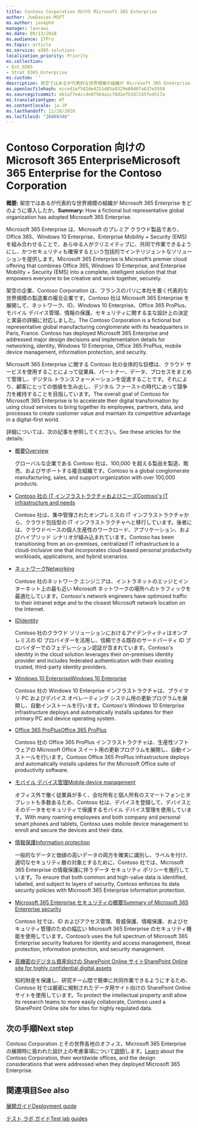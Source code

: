 ```yaml
---
title: Contoso Corporation 向けの Microsoft 365 Enterprise
author: JoeDavies-MSFT
ms.author: josephd
manager: laurawi
ms.date: 09/13/2018
ms.audience: ITPro
ms.topic: article
ms.service: o365-solutions
localization_priority: Priority
ms.collection:
- Ent_O365
- Strat_O365_Enterprise
ms.custom: ''
description: 架空ではあるが代表的な世界規模の組織が Microsoft 365 Enterprise をどのように導入したか。
ms.openlocfilehash: ecced1ef542de4251d85a9329e80d8fa637e5558
ms.sourcegitcommit: eb1a77e4cc4e8f564a1c78d2ef53d7245fe4517a
ms.translationtype: HT
ms.contentlocale: ja-JP
ms.lasthandoff: 11/28/2018
ms.locfileid: "26869346"
---
```

# <a name="microsoft-365-enterprise-for-the-contoso-corporation"></a><span data-ttu-id="8ae69-103">Contoso Corporation 向けの Microsoft 365 Enterprise</span><span class="sxs-lookup"><span data-stu-id="8ae69-103">Microsoft 365 Enterprise for the Contoso Corporation</span></span>

<span data-ttu-id="8ae69-104">**概要:** 架空ではあるが代表的な世界規模の組織が Microsoft 365 Enterprise をどのように導入したか。</span><span class="sxs-lookup"><span data-stu-id="8ae69-104">**Summary:** How a fictional but representative global organization has adopted Microsoft 365 Enterprise.</span></span>

<span data-ttu-id="8ae69-105">Microsoft 365 Enterprise は、Microsoft のプレミア クラウド製品であり、Office 365、Windows 10 Enterprise、Enterprise Mobility + Security (EMS) を組み合わせることで、あらゆる人がクリエイティブに、共同で作業できるようにし、かつセキュリティも確保するという包括的でインテリジェントなソリューションを提供します。</span><span class="sxs-lookup"><span data-stu-id="8ae69-105">Microsoft 365 Enterprise is Microsoft’s premier cloud offering that combines Office 365, Windows 10 Enterprise, and Enterprise Mobility + Security (EMS) into a complete, intelligent solution that that empowers everyone to be creative and work together, securely.</span></span> 

<span data-ttu-id="8ae69-p101">架空の企業、Contoso Corporation は、フランスのパリに本社を置く代表的な世界規模の製造業の複合企業です。Contoso 社は Microsoft 365 Enterprise を展開して、ネットワーク、ID、Windows 10 Enterprise、Office 365 ProPlus、モバイル デバイス管理、情報の保護、セキュリティに関する主な設計上の決定と実装の詳細に対応しました。</span><span class="sxs-lookup"><span data-stu-id="8ae69-p101">The Contoso Corporation is a fictional but representative global manufacturing conglomerate with its headquarters in Paris, France. Contoso has deployed Microsoft 365 Enterprise and addressed major design decisions and implementation details for networking, identity, Windows 10 Enterprise, Office 365 ProPlus, mobile device management, information protection, and security.</span></span> 

<span data-ttu-id="8ae69-108">Microsoft 365 Enterprise に関する Contoso 社の全体的な目標は、クラウド サービスを使用することによって従業員、パートナー、データ、プロセスをまとめて管理し、デジタル トランスフォーメーションを促進することです。それにより、顧客にとっての価値を生み出し、デジタル ファーストの時代にあって競争力を維持することを目指しています。</span><span class="sxs-lookup"><span data-stu-id="8ae69-108">The overall goal of Contoso for Microsoft 365 Enterprise is to accelerate their digital transformation by using cloud services to bring together its employees, partners, data, and processes to create customer value and maintain its competitive advantage in a digital-first world.</span></span>

<span data-ttu-id="8ae69-109">詳細については、次の記事を参照してください。</span><span class="sxs-lookup"><span data-stu-id="8ae69-109">See these articles for the details:</span></span>

- [<span data-ttu-id="8ae69-110">概要</span><span class="sxs-lookup"><span data-stu-id="8ae69-110">Overview</span></span>](contoso-overview.md)

  <span data-ttu-id="8ae69-111">グローバルな企業である Contoso 社は、100,000 を超える製品を製造、販売、およびサポートする複合組織です。</span><span class="sxs-lookup"><span data-stu-id="8ae69-111">Contoso is a global conglomerate manufacturing, sales, and support organization with over 100,000 products.</span></span>

- [<span data-ttu-id="8ae69-112">Contoso 社の IT インフラストラクチャおよびニーズ</span><span class="sxs-lookup"><span data-stu-id="8ae69-112">Contoso's IT infrastructure and needs</span></span>](contoso-infra-needs.md)

  <span data-ttu-id="8ae69-113">Contoso 社は、集中管理されたオンプレミスの IT インフラストラクチャから、クラウド包括型の IT インフラストラクチャへと移行しています。後者には、クラウドベースの個人生産性のワークロード、アプリケーション、およびハイブリッド シナリオが組み込まれています。</span><span class="sxs-lookup"><span data-stu-id="8ae69-113">Contoso has been transitioning from an on-premises, centralized IT infrastructure to a cloud-inclusive one that incorporates cloud-based personal productivity workloads, applications, and hybrid scenarios.</span></span>

- [<span data-ttu-id="8ae69-114">ネットワーク</span><span class="sxs-lookup"><span data-stu-id="8ae69-114">Networking</span></span>](contoso-networking.md)

  <span data-ttu-id="8ae69-115">Contoso 社のネットワーク エンジニアは、イントラネットのエッジとインターネット上の最も近い Microsoft ネットワークの場所へのトラフィックを最適化しています。</span><span class="sxs-lookup"><span data-stu-id="8ae69-115">Contoso's network engineers have optimized traffic to their intranet edge and to the closest Microsoft network location on the Internet.</span></span>

- [<span data-ttu-id="8ae69-116">ID</span><span class="sxs-lookup"><span data-stu-id="8ae69-116">Identity</span></span>](contoso-identity.md)

  <span data-ttu-id="8ae69-117">Contoso 社のクラウド ソリューションにおけるアイデンティティはオンプレミスの ID プロバイダーを活用し、信頼できる既存のサードパーティ ID プロバイダーでのフェデレーション認証が含まれています。</span><span class="sxs-lookup"><span data-stu-id="8ae69-117">Contoso's identity in the cloud solution leverages their on-premises identity provider and includes federated authentication with their existing trusted, third-party identity providers.</span></span>

- [<span data-ttu-id="8ae69-118">Windows 10 Enterprise</span><span class="sxs-lookup"><span data-stu-id="8ae69-118">Windows 10 Enterprise</span></span>](contoso-win10.md)

  <span data-ttu-id="8ae69-119">Contoso 社の Windows 10 Enterprise インフラストラクチャは、プライマリ PC およびデバイス オペレーティング システム用の更新プログラムを展開し、自動インストールを行います。</span><span class="sxs-lookup"><span data-stu-id="8ae69-119">Contoso's Windows 10 Enterprise infrastructure deploys and automatically installs updates for their primary PC and device operating system.</span></span>

- [<span data-ttu-id="8ae69-120">Office 365 ProPlus</span><span class="sxs-lookup"><span data-stu-id="8ae69-120">Office 365 ProPlus</span></span>](contoso-o365pp.md)

  <span data-ttu-id="8ae69-121">Contoso 社の Office 365 ProPlus インフラストラクチャは、生産性ソフトウェアの Microsoft Office スイート用の更新プログラムを展開し、自動インストールを行います。</span><span class="sxs-lookup"><span data-stu-id="8ae69-121">Contoso Office 365 ProPlus infrastructure deploys and automatically installs updates for the Microsoft Office suite of productivity software.</span></span>

- [<span data-ttu-id="8ae69-122">モバイル デバイス管理</span><span class="sxs-lookup"><span data-stu-id="8ae69-122">Mobile device management</span></span>](contoso-mdm.md)

  <span data-ttu-id="8ae69-123">オフィス外で働く従業員が多く、会社所有と個人所有のスマートフォンとタブレットも多数あるため、Contoso 社は、デバイスを登録して、デバイスとそのデータをセキュリティで保護するモバイル デバイス管理を使用しています。</span><span class="sxs-lookup"><span data-stu-id="8ae69-123">With many roaming employees and both company and personal smart phones and tablets, Contoso uses mobile device management to enroll and secure the devices and their data.</span></span>

- [<span data-ttu-id="8ae69-124">情報保護</span><span class="sxs-lookup"><span data-stu-id="8ae69-124">Information protection</span></span>](contoso-info-protect.md)

  <span data-ttu-id="8ae69-125">一般的なデータと価値の高いデータの両方を確実に識別し、ラベルを付け、適切なセキュリティ層の対象とするために、Contoso 社では、Microsoft 365 Enterprise の情報保護に伴うデータ セキュリティ ポリシーを施行しています。</span><span class="sxs-lookup"><span data-stu-id="8ae69-125">To ensure that both common and high-value data is identified, labeled, and subject to layers of security, Contoso enforces its data security policies with Microsoft 365 Enterprise information protection.</span></span>

- [<span data-ttu-id="8ae69-126">Microsoft 365 Enterprise セキュリティの概要</span><span class="sxs-lookup"><span data-stu-id="8ae69-126">Summary of Microsoft 365 Enterprise security</span></span>](contoso-security-summary.md)

  <span data-ttu-id="8ae69-127">Contoso 社では、ID およびアクセス管理、脅威保護、情報保護、およびセキュリティ管理のための幅広い Microsoft 365 Enterprise のセキュリティ機能を使用しています。</span><span class="sxs-lookup"><span data-stu-id="8ae69-127">Contoso’s uses the full spectrum of Microsoft 365 Enterprise security features for identity and access management, threat protection, information protection, and security management.</span></span>

- [<span data-ttu-id="8ae69-128">高機密のデジタル資産向けの SharePoint Online サイト</span><span class="sxs-lookup"><span data-stu-id="8ae69-128">SharePoint Online site for highly confidential digital assets</span></span>](contoso-sharepoint-online-site-for-highly-confidential-assets.md)

  <span data-ttu-id="8ae69-129">知的財産を保護し、研究チーム間で簡単に共同作業できるようにするため、Contoso 社では厳密に規制されたデータ用サイト向けの SharePoint Online サイトを使用しています。</span><span class="sxs-lookup"><span data-stu-id="8ae69-129">To protect the intellectual property andl allow its research teams to more easily collaborate, Contoso used a SharePoint Online site for sites for highly regulated data.</span></span>


## <a name="next-step"></a><span data-ttu-id="8ae69-130">次の手順</span><span class="sxs-lookup"><span data-stu-id="8ae69-130">Next step</span></span>

<span data-ttu-id="8ae69-131">Contoso Corporation とその世界各地のオフィス、Microsoft 365 Enterprise の展開時に扱われた設計上の考慮事項について[説明](contoso-overview.md)します。</span><span class="sxs-lookup"><span data-stu-id="8ae69-131">[Learn](contoso-overview.md) about the Contoso Corporation, their worldwide offices, and the design considerations that were addressed when they deployed Microsoft 365 Enterprise.</span></span>


## <a name="see-also"></a><span data-ttu-id="8ae69-132">関連項目</span><span class="sxs-lookup"><span data-stu-id="8ae69-132">See also</span></span>

[<span data-ttu-id="8ae69-133">展開ガイド</span><span class="sxs-lookup"><span data-stu-id="8ae69-133">Deployment guide</span></span>](deploy-microsoft-365-enterprise.md)

[<span data-ttu-id="8ae69-134">テスト ラボ ガイド</span><span class="sxs-lookup"><span data-stu-id="8ae69-134">Test lab guides</span></span>](m365-enterprise-test-lab-guides.md)


